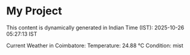 # My Project

This content is dynamically generated in Indian Time (IST): 2025-10-26 05:27:13 IST


Current Weather in Coimbatore:
Temperature: 24.88 °C
Condition: mist
